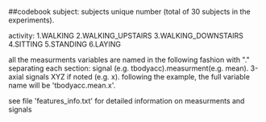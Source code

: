 ##codebook
subject: subjects unique number (total of 30 subjects in the experiments).

activity: 1.WALKING 
          2.WALKING_UPSTAIRS
          3.WALKING_DOWNSTAIRS
          4.SITTING
          5.STANDING
          6.LAYING
          
all the measurments variables are named in the following fashion with "." separating each section:
signal (e.g. tbodyacc).measurment(e.g. mean). 3-axial signals XYZ if noted (e.g. x).
  following the example, the full variable name will be 'tbodyacc.mean.x'.

see file 'features_info.txt' for detailed information on measurments and signals
